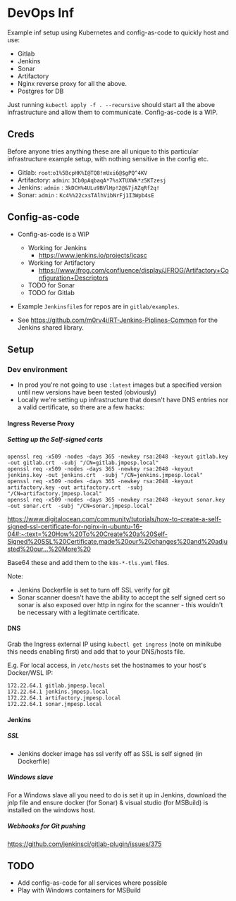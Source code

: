 # DevOps Inf

Example inf setup using Kubernetes and config-as-code to quickly host and use:

* Gitlab
* Jenkins
* Sonar
* Artifactory
* Nginx reverse proxy for all the above.
* Postgres for DB

Just running `kubectl apply -f . --recursive` should start all the above infrastructure and allow them to communicate.
Config-as-code is a WIP.
## Creds

Before anyone tries anything these are all unique to this particular infrastructure example setup, with nothing sensitive in the config etc.

* Gitlab: `root`:`o1%5BcpHK%I@TQ8!mUxi6@$gPQ^4KV`
* Artifactory: `admin`: `3Cb0pAqbaqA*7%sXTUXWk*z5KTzesj`
* Jenkins: `admin` : `3kDCH%4ULu9BVlHp!2@&7jAZqRf2q!`
* Sonar: `admin` : `Kc4%%22cxsTAlhVibNrFj1I3Wpb4sE`

## Config-as-code

* Config-as-code is a WIP
    * Working for Jenkins
        * https://www.jenkins.io/projects/jcasc
    * Working for Artifactory
        * https://www.jfrog.com/confluence/display/JFROG/Artifactory+Configuration+Descriptors
    * TODO for Sonar
    * TODO for Gitlab

* Example `Jenkinsfile`s for repos are in `gitlab/examples`.
* See https://github.com/m0rv4i/RT-Jenkins-Piplines-Common for the Jenkins shared library.

## Setup

### Dev environment

* In prod you're not going to use `:latest` images but a specified version until new versions have been tested (obviously)
* Locally we're setting up infrastructure that doesn't have DNS entries nor a valid certificate, so there are a few hacks:
#### Ingress Reverse Proxy

##### Setting up the Self-signed certs

```
openssl req -x509 -nodes -days 365 -newkey rsa:2048 -keyout gitlab.key -out gitlab.crt  -subj "/CN=gitlab.jmpesp.local"
openssl req -x509 -nodes -days 365 -newkey rsa:2048 -keyout jenkins.key -out jenkins.crt  -subj "/CN=jenkins.jmpesp.local"
openssl req -x509 -nodes -days 365 -newkey rsa:2048 -keyout artifactory.key -out artifactory.crt  -subj "/CN=artifactory.jmpesp.local"
openssl req -x509 -nodes -days 365 -newkey rsa:2048 -keyout sonar.key -out sonar.crt  -subj "/CN=sonar.jmpesp.local"
```

https://www.digitalocean.com/community/tutorials/how-to-create-a-self-signed-ssl-certificate-for-nginx-in-ubuntu-16-04#:~:text=%20How%20To%20Create%20a%20Self-Signed%20SSL%20Certificate,made%20our%20changes%20and%20adjusted%20our...%20More%20

Base64 these and add them to the `k8s-*-tls.yaml` files.

Note:
* Jenkins Dockerfile is set to turn off SSL verify for git
* Sonar scanner doesn't have the ability to accept the self signed cert so sonar is also exposed over http in nginx for the scanner - this wouldn't be necessary with a legitimate certificate.

#### DNS

Grab the Ingress external IP using `kubectl get ingress` (note on minikube this needs enabling first) and add that to your DNS/hosts file.

E.g. For local access, in `/etc/hosts` set the hostnames to your host's Docker/WSL IP:

```
172.22.64.1 gitlab.jmpesp.local
172.22.64.1 jenkins.jmpesp.local
172.22.64.1 artifactory.jmpesp.local
172.22.64.1 sonar.jmpesp.local
```

#### Jenkins

##### SSL

* Jenkins docker image has ssl verify off as SSL is self signed (in Dockerfile)

##### Windows slave

For a Windows slave all you need to do is set it up in Jenkins, download the jnlp file and ensure docker (for Sonar) & visual studio (for MSBuild) is installed on the windows host.

##### Webhooks for Git pushing

https://github.com/jenkinsci/gitlab-plugin/issues/375

## TODO

* Add config-as-code for all services where possible
* Play with Windows containers for MSBuild
